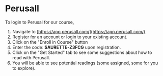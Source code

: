 # Perusall

To login to Perusal for our course,

1. Navigate to [https://app.perusall.com/](https://app.perusall.com/)​
2. Register for an account or login to your existing account.
3. Click on the "Enroll in Course" button
4. Enter the code: **SAURETTE-Z3FCG** upon registration.
5. Click on the "Get Started" tab to see some suggestions about how to read with Perusall.
6. You will be able to see potential readings \(some assigned, some for you to explore\).

